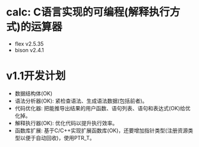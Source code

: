 # calc: C语言实现的可编程(解释执行方式)的运算器
  * flex v2.5.35
  * bison v2.4.1

# v1.1开发计划
  * 数据结构体(OK)
  * 语法分析器(OK): 紧检查语法、生成语法数据(包括前者)。
  * 代码优化器: 把能推导出结果的用户函数、语句列表、语句和表达式(OK)给优化掉。
  * 解释执行器(OK): 优化代码以提升执行效率。
  * 函数库扩展: 基于C/C++实现扩展函数库(OK)，还要增加指针类型(注册资源类型以便于自动回收)，使用PTR_T。
